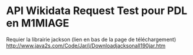 # API Wikidata Request Test pour PDL en M1MIAGE 

Requier la librairie jackson (lien en bas de la page de téléchargement)
http://www.java2s.com/Code/Jar/j/Downloadjacksonall190jar.htm
